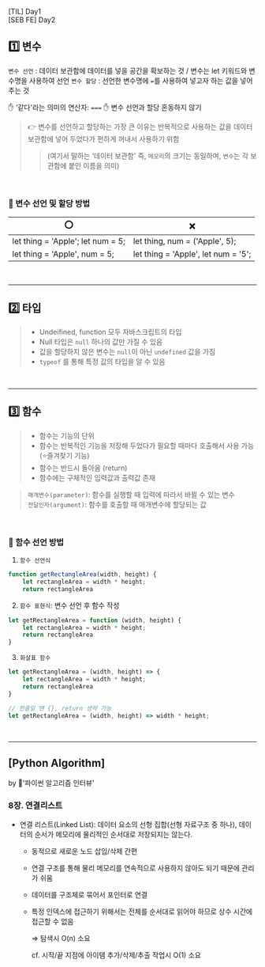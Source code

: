 [TIL] Day1 <br/>
[SEB FE] Day2

## 1️⃣ 변수


`변수 선언` : 데이터 보관함에 데이터를 넣을 공간을 확보하는 것 / 변수는 let 키워드와 변수명을 사용하여 선언
`변수 할당` : 선언한 변수명에 `=`를 사용하여 넣고자 하는 값을 넣어주는 것

✋ ‘같다'라는 의미의 연산자: `===`
✋ 변수 선언과 할당 혼동하지 않기


>👉 변수를 선언하고 할당하는 가장 큰 이유는 반복적으로 사용하는 값을 데이터 보관함에 넣어 두었다가 편하게 꺼내서 사용하기 위함
>>(여기서 말하는 ‘데이터 보관함' 즉, `메모리`의 크기는 동일하며, `변수`는 각 보관함에 붙인 이름을 의미)

<br/>

### 📎 변수 선언 및 할당 방법

| ⭕️ | ❌ |
| --- | --- |
| let thing = 'Apple'; let num = 5; |  let thing, num = ('Apple', 5); |
| let thing = 'Apple', num = 5; | let thing = 'Apple', let num = '5'; |

<br/>
<hr/>

## 2️⃣ 타입
>- Undeifined, function 모두 자바스크립트의 타입
>- Null 타입은 `null` 하나의 값만 가질 수 있음
>- 값을 할당하지 않은 변수는 `null`이 아닌 `undefined` 값을 가짐
>- `typeof` 를 통해 특정 값의 타입을 알 수 있음

<br/>
<hr/>

## 3️⃣ 함수
>- 함수는 기능의 단위
>- 함수는 반복적인 기능을 저장해 두었다가 필요할 때마다 호출해서 사용 가능 (⭐️즐겨찾기 기능)
>- 함수는 반드시 돌아옴 (return)
>- 함수에는 구체적인 입력값과 출력값 존재

>`매개변수(parameter)`: 함수를 실행할 때 입력에 따라서 바뀔 수 있는 변수 <br/>
>`전달인자(argument)`: 함수를 호출할 때 매개변수에 할당되는 값
<br/>

### 📎 함수 선언 방법

1. `함수 선언식`

  ```jsx
  function getRectangleArea(width, height) {
      let rectangleArea = width * height;
      return rectangleArea
  ```

2. `함수 표현식`: 변수 선언 후 함수 작성

  ```jsx
  let getRectangleArea = function (width, height) {
      let rectangleArea = width * height;
      return rectangleArea
  }
  ```

3. `화살표 함수`

  ```jsx
  let getRectangleArea = (width, height) => {
      let rectangleArea = width * height;
      return rectangleArea
  }

  // 한줄일 떈 {}, return 생략 가능
  let getRectangleArea = (width, height) => width * height;
  ```

<br/>
<hr/>

## [Python Algorithm]
by 📘'파이썬 알고리즘 인터뷰'

### 8장. 연결리스트
- 연결 리스트(Linked List): 데이터 요소의 선형 집합(선형 자료구조 중 하나), 데이터의 순서가 메모리에 물리적인 순서대로 저장되지는 않는다.
    - 동적으로 새로운 노드 삽입/삭제 간편
    - 연결 구조를 통해 물리 메모리를 연속적으로 사용하지 않아도 되기 때문에 관리가 쉬움
    - 데이터를 구조체로 묶어서 포인터로 연결
    - 특정 인덱스에 접근하기 위해서는 전체를 순서대로 읽어야 하므로 상수 시간에 접근할 수 없음
        
        ⇒ 탐색시 O(n) 소요
        
        cf. 시작/끝 지점에 아이템 추가/삭제/추출 작업시 O(1) 소요
